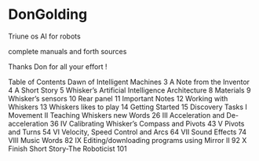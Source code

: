 # DonGolding  

Triune os  AI for robots

complete manuals and  forth sources 

Thanks Don for all your effort ! 

Table of Contents
Dawn of Intelligent Machines 3
A Note from the Inventor 4
A Short Story 5
Whisker’s Artificial Intelligence Architecture 8
Materials 9
Whisker’s sensors 10
Rear panel 11
Important Notes 12
Working with Whiskers 13
Whiskers likes to play 14
Getting Started 15
Discovery Tasks
I Movement
II Teaching Whiskers new Words 26
III Acceleration and De-acceleration 36
IV Calibrating Whisker’s Compass and Pivots 43
V Pivots and Turns 54
VI Velocity, Speed Control and Arcs 64
VII Sound Effects 74
VIII Music Words 82
IX Editing/downloading programs using Mirror II 92
X Finish Short Story-The Roboticist 101
